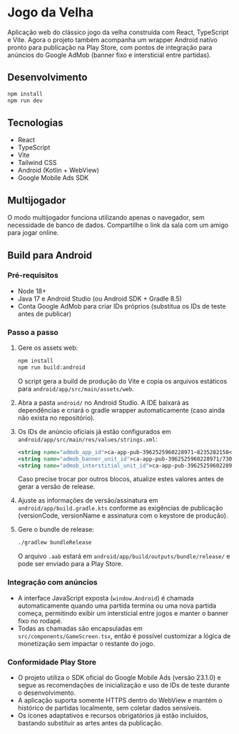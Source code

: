 # Jogo da Velha

Aplicação web do clássico jogo da velha construída com React, TypeScript e Vite.
Agora o projeto também acompanha um wrapper Android nativo pronto para publicação
na Play Store, com pontos de integração para anúncios do Google AdMob (banner fixo
e intersticial entre partidas).

## Desenvolvimento

```sh
npm install
npm run dev
```

## Tecnologias

- React
- TypeScript
- Vite
- Tailwind CSS
- Android (Kotlin + WebView)
- Google Mobile Ads SDK

## Multijogador

O modo multijogador funciona utilizando apenas o navegador, sem necessidade de banco de dados.
Compartilhe o link da sala com um amigo para jogar online.

## Build para Android

### Pré-requisitos

- Node 18+
- Java 17 e Android Studio (ou Android SDK + Gradle 8.5)
- Conta Google AdMob para criar IDs próprios (substitua os IDs de teste antes de publicar)

### Passo a passo

1. Gere os assets web:

   ```sh
   npm install
   npm run build:android
   ```

   O script gera a build de produção do Vite e copia os arquivos estáticos para
   `android/app/src/main/assets/web`.

2. Abra a pasta `android/` no Android Studio. A IDE baixará as dependências e
   criará o gradle wrapper automaticamente (caso ainda não exista no repositório).

3. Os IDs de anúncio oficiais já estão configurados em
   `android/app/src/main/res/values/strings.xml`:

   ```xml
   <string name="admob_app_id">ca-app-pub-3962525960228971~8235282158</string>
   <string name="admob_banner_unit_id">ca-app-pub-3962525960228971/7301474434</string>
   <string name="admob_interstitial_unit_id">ca-app-pub-3962525960228971/2512289987</string>
   ```

   Caso precise trocar por outros blocos, atualize estes valores antes de gerar
   a versão de release.

4. Ajuste as informações de versão/assinatura em `android/app/build.gradle.kts`
   conforme as exigências de publicação (versionCode, versionName e assinatura
   com o keystore de produção).

5. Gere o bundle de release:

   ```sh
   ./gradlew bundleRelease
   ```

   O arquivo `.aab` estará em `android/app/build/outputs/bundle/release/` e pode
   ser enviado para a Play Store.

### Integração com anúncios

- A interface JavaScript exposta (`window.Android`) é chamada automaticamente
  quando uma partida termina ou uma nova partida começa, permitindo exibir um
  intersticial entre jogos e manter o banner fixo no rodapé.
- Todas as chamadas são encapsuladas em `src/components/GameScreen.tsx`, então é
  possível customizar a lógica de monetização sem impactar o restante do jogo.

### Conformidade Play Store

- O projeto utiliza o SDK oficial do Google Mobile Ads (versão 23.1.0) e segue
  as recomendações de inicialização e uso de IDs de teste durante o
  desenvolvimento.
- A aplicação suporta somente HTTPS dentro do WebView e mantém o histórico de
  partidas localmente, sem coletar dados sensíveis.
- Os ícones adaptativos e recursos obrigatórios já estão incluídos, bastando
  substituir as artes antes da publicação.
